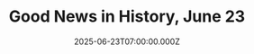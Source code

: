 ---
title: "Good News in History, June 23"
date: 2025-06-23T07:00:00.000Z
category: Human Kindness
externalLink: "https://www.goodnewsnetwork.org/events060623/"
image: ""
excerpt: "138 years ago today, The Rocky Mountains Park Act passed Canadian parliament, establishing Banff National Park, the nation’s largest and most famous park. It was modeled on the law that created Yellowstone National Park south of the border just a few years before. Before, there had been a small preserve of 26 square miles that […] The post Good News…"
---